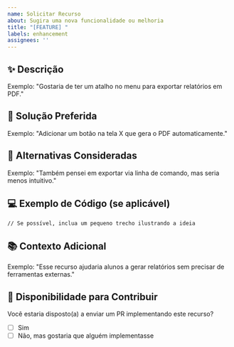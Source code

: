 ```yaml
---
name: Solicitar Recurso
about: Sugira uma nova funcionalidade ou melhoria
title: "[FEATURE] "
labels: enhancement
assignees: ''
---
```


## ✨ Descrição
<!-- Explique de forma clara e concisa qual é a funcionalidade desejada. -->
Exemplo: "Gostaria de ter um atalho no menu para exportar relatórios em PDF."

## 🎯 Solução Preferida
<!-- Descreva a solução ideal para o recurso. -->
Exemplo: "Adicionar um botão na tela X que gera o PDF automaticamente."

## 🔄 Alternativas Consideradas
<!-- Liste outras ideias que você pensou e por que não são as preferidas. -->
Exemplo: "Também pensei em exportar via linha de comando, mas seria menos intuitivo."

## 💻 Exemplo de Código (se aplicável)
```code
// Se possível, inclua um pequeno trecho ilustrando a ideia
```

## 📚 Contexto Adicional
<!-- Inclua informações extras, como casos de uso, prints, links de referência, problemas relacionados, etc. -->
Exemplo: "Esse recurso ajudaria alunos a gerar relatórios sem precisar de ferramentas externas."

## 🤝 Disponibilidade para Contribuir
Você estaria disposto(a) a enviar um PR implementando este recurso?
- [ ] Sim
- [ ] Não, mas gostaria que alguém implementasse
